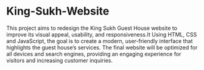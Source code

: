 # King-Sukh-Website
This project aims to redesign the King Sukh Guest House website to improve its visual appeal, usability, and responsiveness.It Using HTML, CSS and JavaScript, the goal is to create a modern, user-friendly interface that highlights the guest house’s services. The final website will be optimized for all devices and search engines, providing an engaging experience for visitors and increasing customer inquiries.
